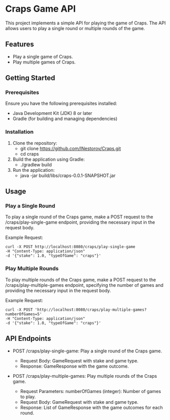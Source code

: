 # Craps Game API
This project implements a simple API for playing the game of Craps. 
The API allows users to play a single round or multiple rounds of the game.

## Features
* Play a single game of Craps.
* Play multiple games of Craps.

## Getting Started

### Prerequisites
Ensure you have the following prerequisites installed:
* Java Development Kit (JDK) 8 or later
* Gradle (for building and managing dependencies)

### Installation
1. Clone the repository:
   * git clone https://github.com/INestorov/Craps.git
   * cd craps
2. Build the application using Gradle:
   *   ./gradlew build
3. Run the application:
   * java -jar build/libs/craps-0.0.1-SNAPSHOT.jar

## Usage

### Play a Single Round
To play a single round of the Craps game, make a POST request to the /craps/play-single-game endpoint,
providing the necessary input in the request body.

Example Request:

    curl -X POST http://localhost:8080/craps/play-single-game
    -H "Content-Type: application/json"
    -d '{"stake": 1.0, "typeOfGame": "craps"}'

### Play Multiple Rounds

To play multiple rounds of the Craps game, make a POST request to the /craps/play-multiple-games endpoint, specifying the number of games and providing the necessary input in the request body.

Example Request:

    curl -X POST 'http://localhost:8080/craps/play-multiple-games?numberOfGames=5'
    -H "Content-Type: application/json"
    -d '{"stake": 1.0, "typeOfGame": "craps"}'

## API Endpoints

* POST /craps/play-single-game: Play a single round of the Craps game.
    * Request Body: GameRequest with stake and game type.
    * Response: GameResponse with the game outcome.


* POST /craps/play-multiple-games: Play multiple rounds of the Craps game.
    * Request Parameters: numberOfGames (integer): Number of games to play.
    * Request Body: GameRequest with stake and game type.
    * Response: List of GameResponse with the game outcomes for each round.
